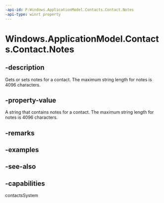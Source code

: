 ```yaml
---
-api-id: P:Windows.ApplicationModel.Contacts.Contact.Notes
-api-type: winrt property
---
```


<!-- Property syntax
public string Notes { get;  set; }
-->

# Windows.ApplicationModel.Contacts.Contact.Notes

## -description

Gets or sets notes for a contact. The maximum string length for notes is 4096 characters.

## -property-value

A string that contains notes for a contact. The maximum string length for notes is 4096 characters.

## -remarks

## -examples

## -see-also

## -capabilities

contactsSystem
